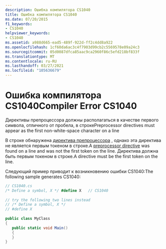 ```yaml
---
description: Ошибка компилятора CS1040
title: Ошибка компилятора CS1040
ms.date: 07/20/2015
f1_keywords:
- CS1040
helpviewer_keywords:
- CS1040
ms.assetid: a988d665-ead5-489f-922d-ff2c4dd8a922
ms.openlocfilehash: 1cf60da6ac3c4f7903d99cb2c5569578e09a24c3
ms.sourcegitcommit: 05d0087dfca85aac9ca2960f86c5efd218bf833f
ms.translationtype: MT
ms.contentlocale: ru-RU
ms.lasthandoff: 03/27/2021
ms.locfileid: "105636679"
---
```

# <a name="compiler-error-cs1040"></a><span data-ttu-id="05465-103">Ошибка компилятора CS1040</span><span class="sxs-lookup"><span data-stu-id="05465-103">Compiler Error CS1040</span></span>

<span data-ttu-id="05465-104">Директивы препроцессора должны располагаться в качестве первого символа, отличного от пробела, в строке</span><span class="sxs-lookup"><span data-stu-id="05465-104">Preprocessor directives must appear as the first non-white-space character on a line</span></span>  
  
 <span data-ttu-id="05465-105">В строке обнаружена [директива препроцессора](../language-reference/preprocessor-directives.md) , однако эта директива не является первым токеном в строке.</span><span class="sxs-lookup"><span data-stu-id="05465-105">A [preprocessor directive](../language-reference/preprocessor-directives.md) was found on a line and was not the first token on the line.</span></span> <span data-ttu-id="05465-106">Директива должна быть первым токеном в строке.</span><span class="sxs-lookup"><span data-stu-id="05465-106">A directive must be the first token on the line.</span></span>  
  
 <span data-ttu-id="05465-107">Следующий пример приводит к возникновению ошибки CS1040:</span><span class="sxs-lookup"><span data-stu-id="05465-107">The following sample generates CS1040:</span></span>  
  
```csharp  
// CS1040.cs  
/* Define a symbol, X */ #define X   // CS1040  
  
// try the following two lines instead  
// /* Define a symbol, X */  
// #define X  
  
public class MyClass  
{  
   public static void Main()  
   {  
   }  
}  
```
